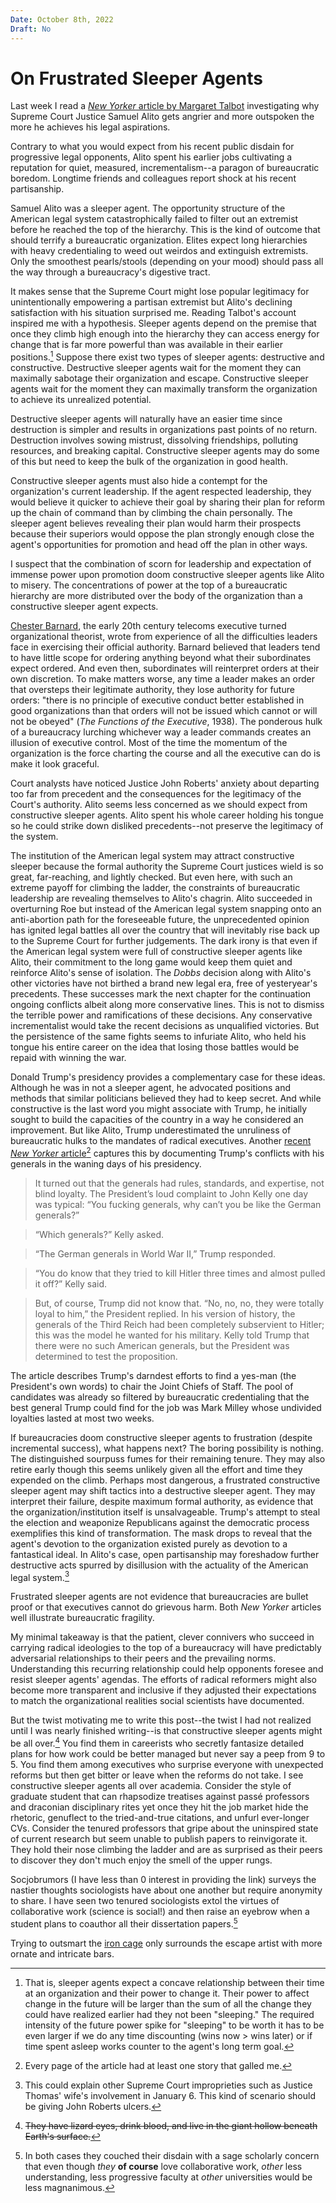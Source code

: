 ```yaml
---
Date: October 8th, 2022
Draft: No
---
```

# On Frustrated Sleeper Agents

Last week I read a [*New Yorker* article by Margaret Talbot](https://www.newyorker.com/magazine/2022/09/05/justice-alitos-crusade-against-a-secular-america-isnt-over) investigating why Supreme Court Justice Samuel Alito gets angrier and more outspoken the more he achieves his legal aspirations.

Contrary to what you would expect from his recent public disdain for progressive legal opponents, Alito spent his earlier jobs cultivating a reputation for quiet, measured, incrementalism--a paragon of bureaucratic boredom. 
Longtime friends and colleagues report shock at his recent partisanship.

Samuel Alito was a sleeper agent.
The opportunity structure of the American legal system catastrophically failed to filter out an extremist before he reached the top of the hierarchy.
This is the kind of outcome that should terrify a bureaucratic organization.
Elites expect long hierarchies with heavy credentialing to weed out weirdos and extinguish extremists. 
Only the smoothest pearls/stools (depending on your mood) should pass all the way through a bureaucracy's digestive tract. 

It makes sense that the Supreme Court might lose popular legitimacy for unintentionally empowering a partisan extremist but Alito's declining satisfaction with his situation surprised me.
Reading Talbot's account inspired me with a hypothesis. 
Sleeper agents depend on the premise that once they climb high enough into the hierarchy they can access energy for change that is far more powerful than was available in their earlier positions.[^1] 
Suppose there exist two types of sleeper agents: destructive and constructive. 
Destructive sleeper agents wait for the moment they can maximally sabotage their organization and escape.
Constructive sleeper agents wait for the moment they can maximally transform the organization to achieve its unrealized potential.

Destructive sleeper agents will naturally have an easier time since destruction is simpler and results in organizations past points of no return.
Destruction involves sowing mistrust, dissolving friendships, polluting resources, and breaking capital.
Constructive sleeper agents may do some of this but need to keep the bulk of the organization in good health. 

Constructive sleeper agents must also hide a contempt for the organization's current leadership. 
If the agent respected leadership, they would believe it quicker to achieve their goal by sharing their plan for reform up the chain of command than by climbing the chain personally.
The sleeper agent believes revealing their plan would harm their prospects because their superiors would oppose the plan strongly enough close the agent's opportunities for promotion and head off the plan in other ways. 

I suspect that the combination of scorn for leadership and expectation of immense power upon promotion doom constructive sleeper agents like Alito to misery.
The concentrations of power at the top of a bureaucratic hierarchy are more distributed over the body of the organization than a constructive sleeper agent expects.

[Chester Barnard](https://en.wikipedia.org/wiki/Chester_Barnard), the early 20th century telecoms executive turned organizational theorist, wrote from experience of all the difficulties leaders face in exercising their official authority. 
Barnard believed that leaders tend to have little scope for ordering anything beyond what their subordinates expect ordered. And even then, subordinates will reinterpret orders at their own discretion.
To make matters worse, any time a leader makes an order that oversteps their legitimate authority, they lose authority for future orders: "there is no principle of executive conduct better established in good organizations than that orders will not be issued which cannot or will not be obeyed" (*The Functions of the Executive*, 1938). 
The ponderous hulk of a bureaucracy lurching whichever way a leader commands creates an illusion of executive control. 
Most of the time the momentum of the organization is the force charting the course and all the executive can do is make it look graceful.

Court analysts have noticed Justice John Roberts' anxiety about departing too far from precedent and the consequences for the legitimacy of the Court's authority. 
Alito seems less concerned as we should expect from constructive sleeper agents.
Alito spent his whole career holding his tongue so he could strike down disliked precedents--not preserve the legitimacy of the system.

The institution of the American legal system may attract constructive sleeper because the formal authority the Supreme Court justices wield is so great, far-reaching, and lightly checked.
But even here, with such an extreme payoff for climbing the ladder, the constraints of bureaucratic leadership are revealing themselves to Alito's chagrin.
Alito succeeded in overturning Roe but instead of the American legal system snapping onto an anti-abortion path for the foreseeable future, the unprecedented opinion has ignited legal battles all over the country that will inevitably rise back up to the Supreme Court for further judgements.
The dark irony is that even if the American legal system were full of constructive sleeper agents like Alito, their commitment to the long game would keep them quiet and reinforce Alito's sense of isolation.
The *Dobbs* decision along with Alito's other victories have not birthed a brand new legal era, free of yesteryear's precedents. 
These successes mark the next chapter for the continuation ongoing conflicts albeit along more conservative lines.
This is not to dismiss the terrible power and ramifications of these decisions.
Any conservative incrementalist would take the recent decisions as unqualified victories. 
But the persistence of the same fights seems to infuriate Alito, who held his tongue his entire career on the idea that losing those battles would be repaid with winning the war.

Donald Trump's presidency provides a complementary case for these ideas.
Although he was in not a sleeper agent, he advocated positions and methods that similar politicians believed they had to keep secret.
And while constructive is the last word you might associate with Trump, he initially sought to build the capacities of the country in a way he considered an improvement.
But like Alito, Trump underestimated the unruliness of bureaucratic hulks to the mandates of radical executives. 
Another [recent *New Yorker* article](https://www.newyorker.com/magazine/2022/08/15/inside-the-war-between-trump-and-his-generals)[^2] captures this by documenting Trump's conflicts with his generals in the waning days of his presidency.

> It turned out that the generals had rules, standards, and expertise, not blind loyalty. The President’s loud complaint to John Kelly one day was typical: “You fucking generals, why can’t you be like the German generals?”

> “Which generals?” Kelly asked.

> “The German generals in World War II,” Trump responded.

> “You do know that they tried to kill Hitler three times and almost pulled it off?” Kelly said.

>  But, of course, Trump did not know that. “No, no, no, they were totally loyal to him,” the President replied. In his version of history, the generals of the Third Reich had been completely subservient to Hitler; this was the model he wanted for his military. Kelly told Trump that there were no such American generals, but the President was determined to test the proposition.

The article describes Trump's darndest efforts to find a yes-man (the President's own words) to chair the Joint Chiefs of Staff. 
The pool of candidates was already so filtered by bureaucratic credentialing that the best general Trump could find for the job was Mark Milley whose undivided loyalties lasted at most two weeks.

If bureaucracies doom constructive sleeper agents to frustration (despite incremental success), what happens next? 
The boring possibility is nothing.
The distinguished sourpuss fumes for their remaining tenure.
They may also retire early though this seems unlikely given all the effort and time they expended on the climb.
Perhaps most dangerous, a frustrated constructive sleeper agent may shift tactics into a destructive sleeper agent.
They may interpret their failure, despite maximum formal authority, as evidence that the organization/institution itself is unsalvageable.
Trump's attempt to steal the election and weaponize Republicans against the democratic process exemplifies this kind of transformation.
The mask drops to reveal that the agent's devotion to the organization existed purely as devotion to a fantastical ideal.
In Alito's case, open partisanship may foreshadow further destructive acts spurred by disillusion with the actuality of the American legal system.[^3]

Frustrated sleeper agents are not evidence that bureaucracies are bullet proof or that executives cannot do grievous harm. 
Both *New Yorker* articles well illustrate bureaucratic fragility.

My minimal takeaway is that the patient, clever connivers who succeed in carrying radical ideologies to the top of a bureaucracy will have predictably adversarial relationships to their peers and the prevailing norms.
Understanding this recurring relationship could help opponents foresee and resist sleeper agents' agendas. 
The efforts of radical reformers might also become more transparent and inclusive if they adjusted their expectations to match the organizational realities social scientists have documented.

But the twist motivating me to write this post--the twist I had not realized until I was nearly finished writing--is that constructive sleeper agents might be all over.[^4]
You find them in careerists who secretly fantasize detailed plans for how work could be better managed but never say a peep from 9 to 5.
You find them among executives who surprise everyone with unexpected reforms but then get bitter or leave when the reforms do not take.
I see constructive sleeper agents all over academia.
Consider the style of graduate student that can rhapsodize treatises against passé professors and draconian disciplinary rites yet once they hit the job market hide the rhetoric, genuflect to the tried-and-true citations, and unfurl ever-longer CVs.
Consider the tenured professors that gripe about the uninspired state of current research but seem unable to publish papers to reinvigorate it.
They hold their nose climbing the ladder and are as surprised as their peers to discover they don't much enjoy the smell of the upper rungs.

Socjobrumors (I have less than 0 interest in providing the link) surveys the nastier thoughts sociologists have about one another but require anonymity to share. I have seen two tenured sociologists extol the virtues of collaborative work (science is social!) and then raise an eyebrow when a student plans to coauthor all their dissertation papers.[^5]

Trying to outsmart the [iron cage](https://en.wikipedia.org/wiki/Iron_cage) only surrounds the escape artist with more ornate and intricate bars.

[^1]: That is, sleeper agents expect a concave relationship between their time at an organization and their power to change it. Their power to affect change in the future will be larger than the sum of all the change they could have realized earlier had they not been "sleeping." The required intensity of the future power spike for "sleeping" to be worth it has to be even larger if we do any time discounting (wins now > wins later) or if time spent asleep works counter to the agent's long term goal.
[^2]: Every page of the article had at least one story that galled me.
[^3]: This could explain other Supreme Court improprieties such as Justice Thomas' wife's involvement in January 6. This kind of scenario should be giving John Roberts ulcers.
[^4]: ~~They have lizard eyes, drink blood, and live in the giant hollow beneath Earth's surface.~~
[^5]: In both cases they couched their disdain with a sage scholarly concern that even though *they* __of course__ love collaborative work, *other* less understanding, less progressive faculty at *other* universities would be less magnanimous.
